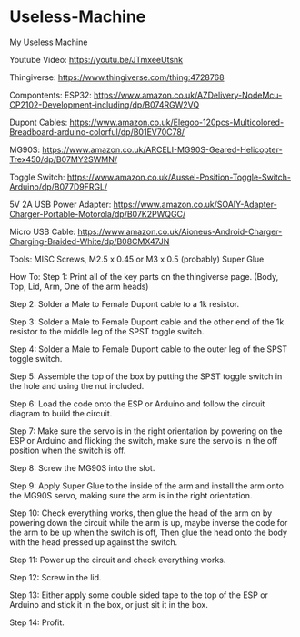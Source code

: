 # Useless-Machine
My Useless Machine 

Youtube Video:
https://youtu.be/JTmxeeUtsnk

Thingiverse:
https://www.thingiverse.com/thing:4728768

Compontents:
ESP32: https://www.amazon.co.uk/AZDelivery-NodeMcu-CP2102-Development-including/dp/B074RGW2VQ

Dupont Cables: https://www.amazon.co.uk/Elegoo-120pcs-Multicolored-Breadboard-arduino-colorful/dp/B01EV70C78/

MG90S: https://www.amazon.co.uk/ARCELI-MG90S-Geared-Helicopter-Trex450/dp/B07MY2SWMN/

Toggle Switch: https://www.amazon.co.uk/Aussel-Position-Toggle-Switch-Arduino/dp/B077D9FRGL/

5V 2A USB Power Adapter: https://www.amazon.co.uk/SOAIY-Adapter-Charger-Portable-Motorola/dp/B07K2PWQGC/

Micro USB Cable: https://www.amazon.co.uk/Aioneus-Android-Charger-Charging-Braided-White/dp/B08CMX47JN

Tools:
MISC Screws, M2.5 x 0.45 or M3 x 0.5 (probably)
Super Glue

How To:
Step 1: Print all of the key parts on the thingiverse page. (Body, Top, Lid, Arm, One of the arm heads)

Step 2: Solder a Male to Female Dupont cable to a 1k resistor.

Step 3: Solder a Male to Female Dupont cable and the other end of the 1k resistor to the middle leg of the SPST toggle switch.

Step 4: Solder a Male to Female Dupont cable to the outer leg of the SPST toggle switch.

Step 5: Assemble the top of the box by putting the SPST toggle switch in the hole and using the nut included.

Step 6: Load the code onto the ESP or Arduino and follow the circuit diagram to build the circuit.

Step 7: Make sure the servo is in the right orientation by powering on the ESP or Arduino and flicking the switch, make sure the servo is in the off position when the switch is off.

Step 8: Screw the MG90S into the slot.

Step 9: Apply Super Glue to the inside of the arm and install the arm onto the MG90S servo, making sure the arm is in the right orientation.

Step 10: Check everything works, then glue the head of the arm on by powering down the circuit while the arm is up, maybe inverse the code for the arm to be up when the switch is off, Then glue the head onto the body with the head pressed up against the switch.

Step 11: Power up the circuit and check everything works.

Step 12: Screw in the lid.

Step 13: Either apply some double sided tape to the top of the ESP or Arduino and stick it in the box, or just sit it in the box.

Step 14: Profit.

